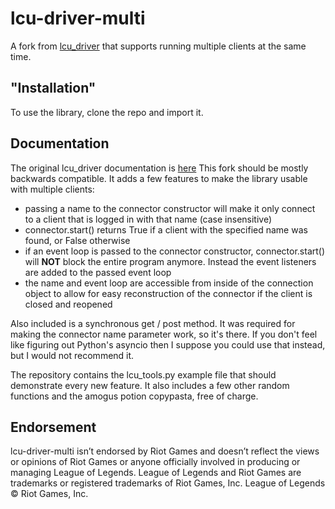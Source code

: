 # lcu-driver-multi

A fork from [lcu_driver](https://github.com/sousa-andre/lcu-driver) that supports running multiple clients at the same time. 

## "Installation"
To use the library, clone the repo and import it. 

## Documentation
The original lcu_driver documentation is [here](https://lcu-driver.readthedocs.io/)
This fork should be mostly backwards compatible. It adds a few features to make the library usable with multiple clients:

  - passing a name to the connector constructor will make it only connect to a client that is logged in with that name (case insensitive)
  - connector.start() returns True if a client with the specified name was found, or False otherwise
  - if an event loop is passed to the connector constructor, connector.start() will **NOT** block the entire program anymore. Instead the event listeners are added to the passed event loop
  - the name and event loop are accessible from inside of the connection object to allow for easy reconstruction of the connector if the client is closed and reopened

Also included is a synchronous get / post method. It was required for making the connector name parameter work, so it's there. If you don't feel like figuring out Python's asyncio then I suppose you could use that instead, but I would not recommend it.

The repository contains the lcu_tools.py example file that should demonstrate every new feature. It also includes a few other random functions and the amogus potion copypasta, free of charge.

## Endorsement
lcu-driver-multi isn’t endorsed by Riot Games and doesn’t reflect the views or opinions of Riot Games or anyone officially involved in producing or managing League of Legends. League of Legends and Riot Games are trademarks or registered trademarks of Riot Games, Inc. League of Legends © Riot Games, Inc.
